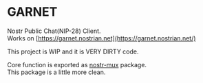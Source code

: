 # GARNET

Nostr Public Chat(NIP-28) Client.  
Works on [https://garnet.nostrian.net](https://garnet.nostrian.net/)

This project is WIP and it is VERY DIRTY code.  

Core function is exported as [nostr-mux](https://github.com/murakmii/nostr-mux) package.  
This package is a little more clean.

